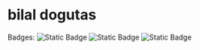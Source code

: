 # bilal dogutas
Badges: 
![Static Badge](https://img.shields.io/badge/openssf_best_practices-passing-pass)
![Static Badge](https://img.shields.io/badge/openssf_scorecard-8.2-green)
![Static Badge](https://img.shields.io/badge/license-MIT-crimson)
